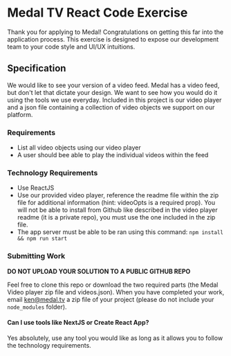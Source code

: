 # Medal TV React Code Exercise

Thank you for applying to Medal! Congratulations on getting this far into the application process. This exercise is designed to expose our development team to your code style and UI/UX intuitions.

## Specification

We would like to see your version of a video feed. Medal has a video feed, but don't let that dictate your design. We want to see how you would do it using the tools we use everyday. Included in this project is our video player and a json file containing a collection of video objects we support on our platform.

### Requirements

- List all video objects using our video player
- A user should bee able to play the individual videos within the feed

### Technology Requirements

- Use ReactJS
- Use our provided video player, reference the readme file within the zip file for additional information (hint: videoOpts is a required prop). You will not be able to install from Github like described in the video player readme (it is a private repo), you must use the one included in the zip file.
- The app server must be able to be ran using this command:
  `npm install && npm run start`

### Submitting Work

**DO NOT UPLOAD YOUR SOLUTION TO A PUBLIC GITHUB REPO**

Feel free to clone this repo or download the two required parts (the Medal Video player zip file and videos.json). When you have completed your work, email ken@medal.tv a zip file of your project (please do not include your `node_modules` folder).

#### Can I use tools like NextJS or Create React App?

Yes absolutely, use any tool you would like as long as it allows you to follow the technology requirements.

